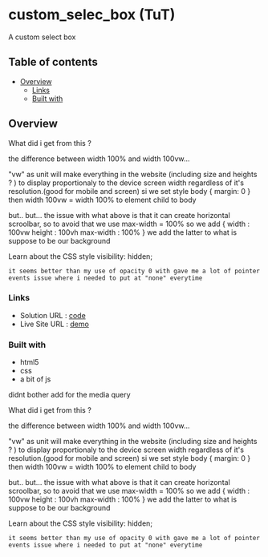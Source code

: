 # custom_selec_box (TuT)

A custom select box

## Table of contents
- [Overview](#overview)   
  - [Links](#links)
  - [Built with](#built-with) 

## Overview

What did i get from this ?

the difference between width 100% and width 100vw...

"vw" as unit will make everything in the website (including size and heights ? ) to display proportionaly to the device screen width regardless of it's resolution.(good for mobile and screen)
si we set style body { margin: 0 } then width 100vw = width 100% to element child to body

but.. but... the issue with what above is that it can create horizontal scroolbar, so to avoid that we use max-width = 100%
        so we add   { 
                        width : 100vw
                        height : 100vh
                        max-width : 100%
                    }
        we add the latter to what is suppose to be our background


Learn about the CSS style 
    visibility: hidden;

    it seems better than my use of opacity 0 with gave me a lot of pointer events issue where i needed to put at "none" everytime

### Links


- Solution URL : [code](https://github.com/EtnoPolino/custom_selec_box.git)
- Live Site URL : [demo](https://etnopolino.github.io/custom_selec_box/)


### Built with

- html5 
- css
- a bit of js

didnt bother add for the media query










What did i get from this ?

the difference between width 100% and width 100vw...

"vw" as unit will make everything in the website (including size and heights ? ) to display proportionaly to the device screen width regardless of it's resolution.(good for mobile and screen)
si we set style body { margin: 0 } then width 100vw = width 100% to element child to body

but.. but... the issue with what above is that it can create horizontal scroolbar, so to avoid that we use max-width = 100%
        so we add   { 
                        width : 100vw
                        height : 100vh
                        max-width : 100%
                    }
        we add the latter to what is suppose to be our background


Learn about the CSS style 
    visibility: hidden;

    it seems better than my use of opacity 0 with gave me a lot of pointer events issue where i needed to put at "none" everytime